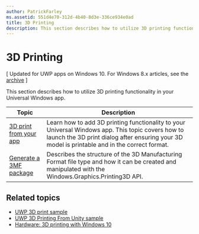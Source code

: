 ```yaml
---
author: PatrickFarley
ms.assetid: 551d4e70-312d-4b40-8d3e-336ce934e0ad
title: 3D Printing
description: This section describes how to utilize 3D printing functionality in your Universal Windows app.
---
```

# 3D Printing

\[ Updated for UWP apps on Windows 10. For Windows 8.x articles, see the [archive](http://go.microsoft.com/fwlink/p/?linkid=619132) \]

This section describes how to utilize 3D printing functionality in your Universal Windows app.

| Topic | Description | 
|-------|-------------|
| [3D print from your app](3d-print-from-app.md) | Learn how to add 3D printing functionality to your Universal Windows app. This topic covers how to launch the 3D print dialog after ensuring your 3D model is printable and in the correct format. |
| [Generate a 3MF package](generate-3mf.md) | Describes the structure of the 3D Manufacturing Format file type and how it can be created and manipulated with the Windows.Graphics.Printing3D API. |

## Related topics

* [UWP 3D print sample](https://github.com/Microsoft/Windows-universal-samples/tree/master/Samples/3DPrinting)
* [UWP 3D Printing From Unity sample](https://github.com/Microsoft/Windows-universal-samples/tree/master/Samples/3DPrintingFromUnity)
* [Hardware: 3D printing with Windows 10](https://msdn.microsoft.com/en-us/windows/hardware/bg183398.aspx)
 

